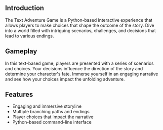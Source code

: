 ## Introduction

The Text Adventure Game is a Python-based interactive experience that allows players to make choices that shape the outcome of the story. Dive into a world filled with intriguing scenarios, challenges, and decisions that lead to various endings.

## Gameplay

In this text-based game, players are presented with a series of scenarios and choices. Your decisions influence the direction of the story and determine your character's fate. Immerse yourself in an engaging narrative and see how your choices impact the unfolding adventure.

## Features

- Engaging and immersive storyline
- Multiple branching paths and endings
- Player choices that impact the narrative
- Python-based command-line interface
